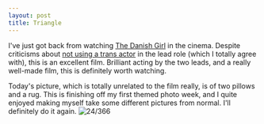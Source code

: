 ```yaml
---
layout: post
title: Triangle
---
```

I've just got back from watching [The Danish Girl](https://itunes.apple.com/gb/movie/the-danish-girl/id1063835961?uo=4&at=1000l8mx) in the cinema. Despite criticisms about [not using a trans actor](http://www.pinknews.co.uk/2015/09/06/the-danish-girl-director-explains-lack-of-trans-actor-in-lead-role/) in the lead role (which I totally agree with), this is an excellent film. Brilliant acting by the two leads, and a really well-made film, this is definitely worth watching.
<!--break-->
Today's picture, which is totally unrelated to the film really, is of two pillows and a rug. This is finishing off my first themed photo week, and I quite enjoyed making myself take some different pictures from normal. I'll definitely do it again.
![24/366](http://media.humanboring.net/photos/2016-01-23.jpeg)
